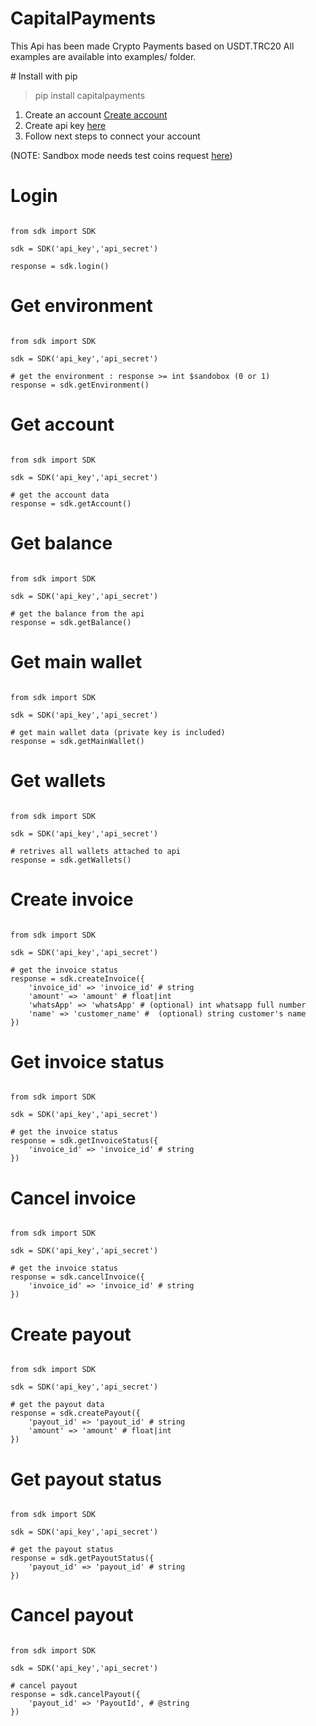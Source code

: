 # CapitalPayments
This Api has been made Crypto Payments based on USDT.TRC20
All examples are available into examples/ folder.

# Install with pip
> pip install capitalpayments

1. Create an account [Create account](capitalpayments.me/apps/signup "Create account")
2. Create api key [here](https://www.capitalpayments.co/apps/api/ "here")
3. Follow next steps to connect your account

(NOTE: Sandbox mode needs test coins request [here](https://www.capitalpayments.co/apps/api/ "here"))

# Login 

```

from sdk import SDK

sdk = SDK('api_key','api_secret')

response = sdk.login()

```

# Get environment 

```

from sdk import SDK

sdk = SDK('api_key','api_secret')

# get the environment : response >= int $sandobox (0 or 1)
response = sdk.getEnvironment()

```

# Get account

```

from sdk import SDK

sdk = SDK('api_key','api_secret')

# get the account data
response = sdk.getAccount()

```

# Get balance

```

from sdk import SDK

sdk = SDK('api_key','api_secret')

# get the balance from the api
response = sdk.getBalance()

```

# Get main wallet

```

from sdk import SDK

sdk = SDK('api_key','api_secret')

# get main wallet data (private key is included)
response = sdk.getMainWallet()

```

# Get wallets

```

from sdk import SDK

sdk = SDK('api_key','api_secret')

# retrives all wallets attached to api 
response = sdk.getWallets()

```
# Create invoice

```

from sdk import SDK

sdk = SDK('api_key','api_secret')

# get the invoice status
response = sdk.createInvoice({
    'invoice_id' => 'invoice_id' # string 
    'amount' => 'amount' # float|int 
    'whatsApp' => 'whatsApp' # (optional) int whatsapp full number
    'name' => 'customer_name' #  (optional) string customer's name
})

```
# Get invoice status

```

from sdk import SDK

sdk = SDK('api_key','api_secret')

# get the invoice status
response = sdk.getInvoiceStatus({
    'invoice_id' => 'invoice_id' # string 
})

```

# Cancel invoice

```

from sdk import SDK

sdk = SDK('api_key','api_secret')

# get the invoice status
response = sdk.cancelInvoice({
    'invoice_id' => 'invoice_id' # string 
})

```

# Create payout

```

from sdk import SDK

sdk = SDK('api_key','api_secret')

# get the payout data
response = sdk.createPayout({
    'payout_id' => 'payout_id' # string 
    'amount' => 'amount' # float|int 
})

```

# Get payout status

```

from sdk import SDK

sdk = SDK('api_key','api_secret')

# get the payout status
response = sdk.getPayoutStatus({
    'payout_id' => 'payout_id' # string 
})

```

# Cancel payout 

```

from sdk import SDK

sdk = SDK('api_key','api_secret')

# cancel payout  
response = sdk.cancelPayout({
    'payout_id' => 'PayoutId', # @string
})

```